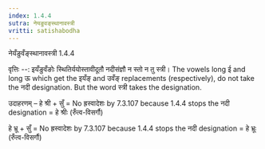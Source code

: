 ```yaml
---
index: 1.4.4
sutra: नेयङुवङ्स्थानावस्त्री
vritti: satishabodha
---
```



 नेयँङुवँङ्स्थानावस्त्री 1.4.4 


वृत्तिः --: इयँङुवँङोः स्थितिर्ययोस्तावीदूतौ नदीसंज्ञौ न स्तो न तु स्त्री। The vowels long ई and long ऊ which get the इयँङ् and उवँङ् replacements (respectively), do not take the नदी designation. But the word स्त्री takes the designation. 


उदाहरणम् – हे श्री + सुँ = No ह्रस्वादेशः by 7.3.107 because 1.4.4 stops the नदी designation = हे श्रीः (रुँत्व-विसर्गौ) 


हे भ्रू + सुँ = No ह्रस्वादेशः by 7.3.107 because 1.4.4 stops the नदी designation = हे भ्रूः (रुँत्व-विसर्गौ) 


